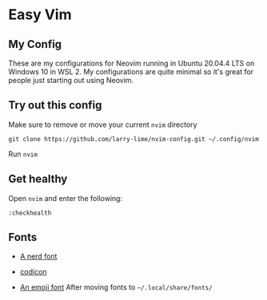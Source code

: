 # Easy Vim

## My Config

These are my configurations for Neovim running in Ubuntu 20.04.4 LTS on Windows 10 in WSL 2. My configurations are quite minimal so it's great for people just starting out using Neovim. 

## Try out this config

Make sure to remove or move your current `nvim` directory

```
git clone https://github.com/larry-lime/nvim-config.git ~/.config/nvim
```

Run `nvim` 

## Get healthy

Open `nvim` and enter the following:

```
:checkhealth
```

## Fonts

- [A nerd font](https://github.com/ryanoasis/nerd-fonts)

- [codicon](https://github.com/microsoft/vscode-codicons/raw/main/dist/codicon.ttf)
- [An emoji font](https://github.com/googlefonts/noto-emoji/blob/main/fonts/NotoColorEmoji.ttf)
After moving fonts to `~/.local/share/fonts/`
